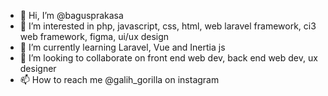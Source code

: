 - 👋 Hi, I’m @bagusprakasa
- 👀 I’m interested in php, javascript, css, html, web laravel framework, ci3 web framework, figma, ui/ux design
- 🌱 I’m currently learning Laravel, Vue and Inertia js
- 💞️ I’m looking to collaborate on front end web dev, back end web dev, ux designer
- 📫 How to reach me @galih_gorilla on instagram

<!---
bagusprakasa/bagusprakasa is a ✨ special ✨ repository because its `README.md` (this file) appears on your GitHub profile.
You can click the Preview link to take a look at your changes.
--->
